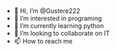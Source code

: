 - 👋 Hi, I’m @Gustere222
- 👀 I’m interested in programing
- 🌱 I’m currently learning python
- 💞️ I’m looking to collaborate on IT
- 📫 How to reach me 

<!---
Gustere222/Gustere222 is a ✨ special ✨ repository because its `README.md` (this file) appears on your GitHub profile.
You can click the Preview link to take a look at your changes.
--->
